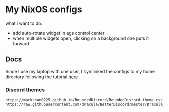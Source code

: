 # My NixOS configs

what i want to do:

- add auto-rotate widget in ags control center
- when multiple widgets open, clicking on a background one puts it forward

## Docs

Since I use my laptop with one user, I symlinked the configs to my home
directory following the tutorial [here](https://nixos.wiki/wiki/NixOS_configuration_editors)

### Discord themes

```
https://markchan0225.github.io/RoundedDiscord/RoundedDiscord.theme.css
https://raw.githubusercontent.com/dracula/BetterDiscord/master/Dracula_Official.theme.css
```

